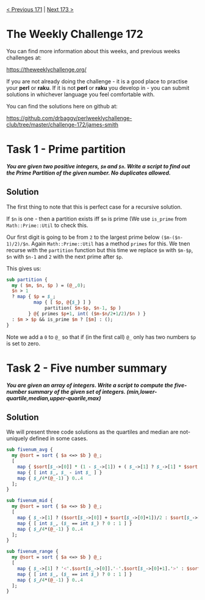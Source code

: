 [< Previous 171](https://github.com/drbaggy/perlweeklychallenge-club/tree/master/challenge-171/james-smith) |
[Next 173 >](https://github.com/drbaggy/perlweeklychallenge-club/tree/master/challenge-173/james-smith)

# The Weekly Challenge 172

You can find more information about this weeks, and previous weeks challenges at:

  https://theweeklychallenge.org/

If you are not already doing the challenge - it is a good place to practise your
**perl** or **raku**. If it is not **perl** or **raku** you develop in - you can
submit solutions in whichever language you feel comfortable with.

You can find the solutions here on github at:

https://github.com/drbaggy/perlweeklychallenge-club/tree/master/challenge-172/james-smith

# Task 1 - Prime partition

***You are given two positive integers, `$m` and `$n`.  Write a script to find out the Prime Partition of the given number. No duplicates allowed.***

## Solution


The first thing to note that this is perfect case for a recursive solution.

If `$n` is one - then a partition exists iff `$m` is prime (We use `is_prime` from  `Math::Prime::Util` to check this.

Our first digit is going to be from `2` to the largest prime below `($m-($n-1)/2)/$n`. Again `Math::Prime::Util` has a method `primes` for this. We tnen recurse with the `partition` function but this time we replace `$m` with `$m-$p`, `$n` with `$n-1` and `2` with the next prime after `$p`.

This gives us:

```perl
sub partition {
  my ( $m, $n, $p ) = (@_,0);
  $n > 1
  ? map { $p = $_;
          map { [ $p, @{$_} ] }
              partition( $m-$p, $n-1, $p )
        } @{ primes $p+1, int( ($m-$n/2+1/2)/$n ) }
  : $m > $p && is_prime $m ? [$m] : ();
}
```

Note we add a `0` to `@_` so that if (in the first call) `@_` only has two numbers `$p` is set to zero.

# Task 2 - Five number summary

***You are given an array of integers.  Write a script to compute the five-number summary of the given set of integers. (min,lower-quartile,median,upper-quarile,max)***

## Solution

We will present three code solutions as the quartiles and median are not-uniquely defined in some cases.

```perl
sub fivenum_avg {
  my @sort = sort { $a <=> $b } @_;
  [
    map { $sort[$_->[0]] * (1 - $_->[1]) + ( $_->[1] ? $_->[1] * $sort[$_->[0]+1] : 0 ) }
    map { [ int $_, $_ - int $_ ] }
    map { $_/4*(@_-1) } 0..4
  ];
}

sub fivenum_mid {
  my @sort = sort { $a <=> $b } @_;
  [
    map { $_->[1] ? ($sort[$_->[0]] + $sort[$_->[0]+1])/2 : $sort[$_->[0]] }
    map { [ int $_, ($_ == int $_) ? 0 : 1 ] }
    map { $_/4*(@_-1) } 0..4
  ];
}

sub fivenum_range {
  my @sort = sort { $a <=> $b } @_;
  [
    map { $_->[1] ? '<'.$sort[$_->[0]].'-'.$sort[$_->[0]+1].'>' : $sort[$_->[0]] }
    map { [ int $_, ($_ == int $_) ? 0 : 1 ] }
    map { $_/4*(@_-1) } 0..4
  ];
}
```
